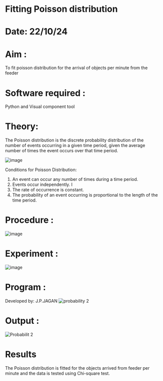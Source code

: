 # Fitting Poisson  distribution
# Date: 22/10/24
# Aim : 

To fit poisson distribution for the arrival of objects per minute from the feeder

# Software required :  

Python and Visual component tool

# Theory:

The Poisson distribution is the discrete probability distribution of the number of events occurring in a given time period, given the average number of times the event occurs over that time period.

![image](https://user-images.githubusercontent.com/104613195/166248326-fd042076-8b0b-40c4-8b11-1d8e8fcb74db.png)

 Conditions for Poisson Distribution:

1. An event can occur any number of times during a time period.
2. Events occur independently. I
3. The rate of occurrence is constant.
4. The probability of an event occurring is proportional to the length of the time period. 
 
# Procedure :

![image](https://user-images.githubusercontent.com/104613195/166251988-d0c53205-6080-4f7b-ae4c-398178586637.png)

# Experiment :

![image](https://user-images.githubusercontent.com/103921593/230282876-f4a5afbf-cac1-4648-a1b0-c78840638a8e.png)

# Program :
Developed by: J.P.JAGAN
![probability 2](https://github.com/user-attachments/assets/591271b4-47e9-4c6a-a0b1-14c76813fb55)
 

# Output : 
![Probabilit 2](https://github.com/user-attachments/assets/26cec7a1-8bf6-4a2b-8988-4ba5b37f3873)



# Results

The Poisson distribution is fitted for the objects arrived from feeder per minute and the data is tested using Chi-square test. 
 
